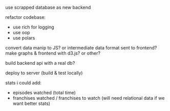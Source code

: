 use scrapped database as new backend

refactor codebase:
- use rich for logging
- use oop
- use polars

convert data manip to JS? or intermediate data format sent to frontend?
make graphs & frontend with d3.js? or other?

build backend api with a real db?

deploy to server (build & test locally)

stats i could add:
 - episodes watched (total time)
 - franchises watched / franchises to watch (will need relational data if we want better stats)
